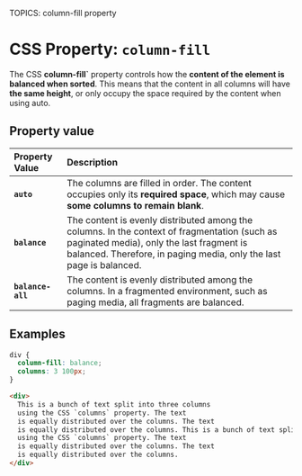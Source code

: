 TOPICS: column-fill property

# CSS Property: `column-fill`

The CSS **column-fill`** property controls how the **content of the element is balanced when sorted**.
This means that the content in all columns will have **the same height**, or only occupy the space
required by the content when using auto.

## Property value

| Property Value | Description |
| :--- | :--- |
| **`auto`** | The columns are filled in order. The content occupies only its **required space**, which may cause **some columns to remain blank**. |
| **`balance`** | The content is evenly distributed among the columns. In the context of fragmentation (such as paginated media), only the last fragment is balanced. Therefore, in paging media, only the last page is balanced. |
| **`balance-all`** | The content is evenly distributed among the columns. In a fragmented environment, such as paging media, all fragments are balanced. |

## Examples

```css
div {
  column-fill: balance;
  columns: 3 100px;
}
```

```html
<div>
  This is a bunch of text split into three columns
  using the CSS `columns` property. The text
  is equally distributed over the columns. The text
  is equally distributed over the columns. This is a bunch of text split into three columns
  using the CSS `columns` property. The text
  is equally distributed over the columns. The text
  is equally distributed over the columns.
</div>
```
